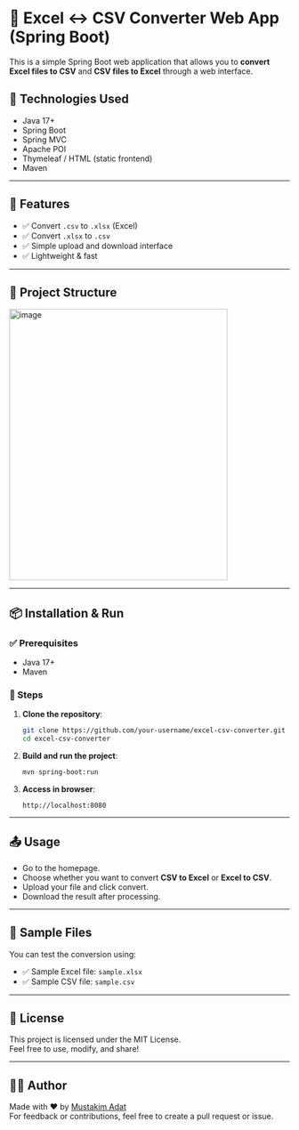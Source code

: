 # 📄 Excel ↔ CSV Converter Web App (Spring Boot)

This is a simple Spring Boot web application that allows you to **convert Excel files to CSV** and **CSV files to Excel** through a web interface.

## 🔧 Technologies Used

- Java 17+
- Spring Boot
- Spring MVC
- Apache POI
- Thymeleaf / HTML (static frontend)
- Maven

---

## 🚀 Features

- ✅ Convert `.csv` to `.xlsx` (Excel)
- ✅ Convert `.xlsx` to `.csv`
- ✅ Simple upload and download interface
- ✅ Lightweight & fast

---

## 📁 Project Structure

<img width="392" height="488" alt="image" src="https://github.com/user-attachments/assets/3088d1b4-482e-44a5-80e6-d1b92c76c4f4" />



---

## 📦 Installation & Run

### ✅ Prerequisites

- Java 17+
- Maven

### 🔄 Steps

1. **Clone the repository**:
    ```bash
    git clone https://github.com/your-username/excel-csv-converter.git
    cd excel-csv-converter
    ```

2. **Build and run the project**:
    ```bash
    mvn spring-boot:run
    ```

3. **Access in browser**:
    ```
    http://localhost:8080
    ```

---

## 📤 Usage

- Go to the homepage.
- Choose whether you want to convert **CSV to Excel** or **Excel to CSV**.
- Upload your file and click convert.
- Download the result after processing.

---

## 📂 Sample Files

You can test the conversion using:
- ✅ Sample Excel file: `sample.xlsx`
- ✅ Sample CSV file: `sample.csv`

---

## 🧾 License

This project is licensed under the MIT License.  
Feel free to use, modify, and share!

---

## 🙋‍♂️ Author

Made with ❤️ by [Mustakim Adat](https://github.com/Mustakimadat)  
For feedback or contributions, feel free to create a pull request or issue.


